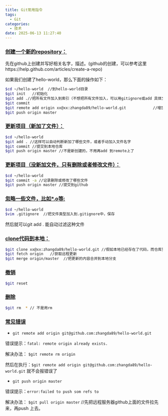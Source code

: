 ```yaml
---
title: Git常用指令
tags:
  - Git
categories:
  - 技术
date: 2025-06-13 11:27:40
---
```


### [创建一个新的repository：](#1)

先在github上创建并写好相关名字，描述。(github的创建，可以参考这里https://help.github.com/articles/create-a-repo)  
  
如果我们创建了hello-world，那么下面的操作如下：

```bash
$cd ~/hello-world  //到hello-world目录
$git init 	//初始化
$git add .//把所有文件加入到索引（不想把所有文件加入，可以用gitignore或add 具体文件)
$git commit                                                               //提交到本地仓库，然后会填写更新日志( -m “更新日志”也可)
$git remote add origin xx@xx:zhangda89/hello-world.git            //增加到remote
$git push origin master                                                    //push到github上
```

### [更新项目（新加了文件）：](#2)

```bash
$cd ~/hello-world
$git add . //这样可以自动判断新加了哪些文件，或者手动加入文件名字
$git commit //提交到本地仓库
$git push origin master //不是新创建的，不用再add 到remote上了
```

### [更新项目（没新加文件，只有删除或者修改文件）：](#3)

```bash
$cd ~/hello-world
$git commit -a //记录删除或修改了哪些文件
$git push origin master //提交到github
```

### [忽略一些文件，比如*.o等:](#4)

```bash
$cd ~/hello-world
$vim .gitignore  //把文件类型加入到.gitignore中，保存
```

然后就可以git add . 能自动过滤这种文件

### [clone代码到本地：](#5)

```bash
$git clone xx@xx:zhangda89/hello-world.git //假如本地已经存在了代码，而仓库里有更新，把更改的合并到本地的项目：
$git fetch origin   //获取远程更新
$git merge origin/master  //把更新的内容合并到本地分支
```

### [撤销](#6)

```bash
$git reset
```

### [删除](#7)

```bash
$git rm  * // 不是用rm
```

### [常见错误](#8)

- `git remote add origin git@github.com:zhangda89/hello-world.git`
  
错误提示：`fatal: remote origin already exists.  `
  
解决办法： `$git remote rm origin  `
  
然后在执行：`$git remote add origin git@github.com:zhangda89/hello-world.git` 就不会报错误了  
  
- `git push origin master  `
  
错误提示：`error:failed to push som refs to  `
  
解决办法： `$git pull origin master` //先把远程服务器github上面的文件拉先来，再push 上去。
